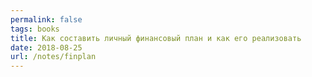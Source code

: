 ```yaml
---
permalink: false
tags: books
title: Как составить личный финансовый план и как его реализовать
date: 2018-08-25
url: /notes/finplan
---
```

